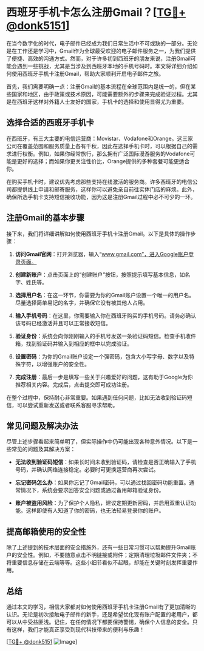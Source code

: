 # 西班牙手机卡怎么注册Gmail？[[TG💪+ @donk5151](https://t.me/s/donk5151)]

在当今数字化的时代，电子邮件已经成为我们日常生活中不可或缺的一部分。无论是在工作还是学习中，Gmail作为全球最受欢迎的电子邮件服务之一，为我们提供了便捷、高效的沟通方式。然而，对于许多初到西班牙的朋友来说，注册Gmail可能会遇到一些挑战，尤其是当涉及到西班牙本地的手机号码时。本文将详细介绍如何使用西班牙手机卡注册Gmail，帮助大家顺利开启电子邮件之旅。

首先，我们需要明确一点：注册Gmail的基本流程在全球范围内是统一的，但在某些国家和地区，由于政策或技术原因，可能需要额外的步骤来完成验证过程。尤其是在西班牙这样对外籍人士友好的国家，手机卡的选择和使用显得尤为重要。

## 选择合适的西班牙手机卡

在西班牙，有三大主要的电信运营商：Movistar、Vodafone和Orange。这三家公司在覆盖范围和服务质量上各有千秋，因此在选择手机卡时，可以根据自己的需求进行权衡。例如，如果你经常旅行，那么拥有广泛国际漫游服务的Vodafone可能是更好的选择；而如果你更关注性价比，Orange提供的多种套餐可能更适合你。

在购买手机卡时，建议优先考虑那些支持在线激活的服务商。许多西班牙的电信公司都提供线上申请和邮寄服务，这样你可以避免亲自前往实体门店的麻烦。此外，确保所选手机卡支持短信接收功能，因为这是注册Gmail过程中必不可少的一环。

## 注册Gmail的基本步骤

接下来，我们将详细讲解如何使用西班牙手机卡注册Gmail。以下是具体的操作步骤：

1. **访问Gmail官网**：打开浏览器，输入“www.gmail.com”，进入Google账户登录页面。
   
2. **创建新账户**：点击页面上的“创建账户”按钮，按照提示填写基本信息，如名字、姓氏等。

3. **选择用户名**：在这一环节，你需要为你的Gmail账户设置一个唯一的用户名。尽量选择简单易记的名字，并确保它没有被其他人占用。

4. **输入手机号码**：在这里，你需要输入你在西班牙购买的手机号码。请务必确认该号码已经激活并且可以正常接收短信。

5. **验证身份**：系统会向你刚刚输入的手机号发送一条验证码短信。检查手机收件箱，找到验证码并输入到相应的框中以完成验证。

6. **设置密码**：为你的Gmail账户设定一个强密码，包含大小写字母、数字以及特殊字符，以增强账户的安全性。

7. **完成注册**：最后一步是填写一些关于兴趣爱好的问题，这有助于Google为你推荐相关内容。完成后，点击提交即可成功注册。

在整个过程中，保持耐心非常重要。如果遇到任何问题，比如无法收到验证码短信，可以尝试重新发送或者联系客服寻求帮助。

## 常见问题及解决办法

尽管上述步骤看起来简单明了，但实际操作中仍可能出现各种意外情况。以下是一些常见的问题及其解决方案：

- **无法收到验证码短信**：如果长时间未收到验证码，请检查是否正确输入了手机号码，并确认网络连接稳定。必要时可更换运营商再次尝试。

- **忘记密码怎么办**：如果你忘记了Gmail密码，可以通过找回密码功能重置。通常情况下，系统会要求回答安全问题或通过备用邮箱验证身份。

- **账户被盗用风险**：为了保护个人隐私，建议定期更新密码，并启用双重认证功能。这样即使有人知道了你的密码，也无法轻易登录你的账户。

## 提高邮箱使用的安全性

除了上述提到的技术层面的安全措施外，还有一些日常习惯可以帮助提升Gmail账户的安全性。例如，不要随意点击不明链接或附件；定期清理垃圾邮件文件夹；不将重要信息存储在云端等等。这些小细节看似不起眼，却能在关键时刻发挥重要作用。

## 总结

通过本文的学习，相信大家都对如何使用西班牙手机卡注册Gmail有了更加清晰的认识。无论是初次接触电子邮件的新手，还是希望优化现有账户配置的老用户，都可以从中受益匪浅。记住，在任何情况下都要保持警惕，确保个人信息的安全。只有这样，我们才能真正享受到现代科技带来的便利与乐趣！

[[TG💪+ @donk5151](https://t.me/s/donk5151) ![Image](https://i.postimg.cc/rwNCRYN7/Snipaste-2025-04-30-17-27-05.png)]